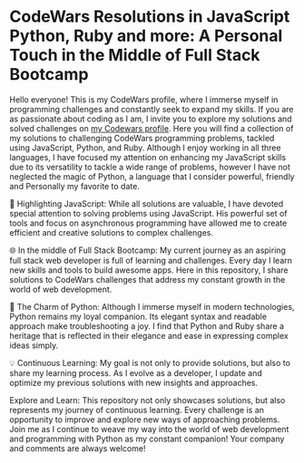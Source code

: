 # CodeWars Resolutions in JavaScript Python, Ruby and more: A Personal Touch in the Middle of Full Stack Bootcamp

Hello everyone! This is my CodeWars profile, where I immerse myself in programming challenges and constantly seek to expand my skills. If you are as passionate about coding as I am, I invite you to explore my solutions and solved challenges on [my Codewars profile](https://www.codewars.com/users/yull23). Here you will find a collection of my solutions to challenging CodeWars programming problems, tackled using JavaScript, Python, and Ruby.
Although I enjoy working in all three languages, I have focused my attention on enhancing my JavaScript skills due to its versatility to tackle a wide range of problems, however I have not neglected the magic of Python, a language that I consider powerful, friendly and Personally my favorite to date.

🚀 Highlighting JavaScript: While all solutions are valuable, I have devoted special attention to solving problems using JavaScript. His powerful set of tools and focus on asynchronous programming have allowed me to create efficient and creative solutions to complex challenges.

🌐 In the middle of Full Stack Bootcamp: My current journey as an aspiring full stack web developer is full of learning and challenges. Every day I learn new skills and tools to build awesome apps. Here in this repository, I share solutions to CodeWars challenges that address my constant growth in the world of web development.

🐍 The Charm of Python: Although I immerse myself in modern technologies, Python remains my loyal companion. Its elegant syntax and readable approach make troubleshooting a joy. I find that Python and Ruby share a heritage that is reflected in their elegance and ease in expressing complex ideas simply.

💡 Continuous Learning: My goal is not only to provide solutions, but also to share my learning process. As I evolve as a developer, I update and optimize my previous solutions with new insights and approaches.

Explore and Learn: This repository not only showcases solutions, but also represents my journey of continuous learning. Every challenge is an opportunity to improve and explore new ways of approaching problems. Join me as I continue to weave my way into the world of web development and programming with Python as my constant companion! Your company and comments are always welcome!
